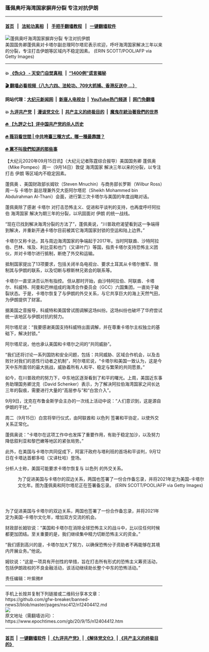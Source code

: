### 蓬佩奥吁海湾国家摒弃分裂 专注对抗伊朗
------------------------

#### [首页](https://github.com/gfw-breaker/banned-news3/blob/master/README.md) &nbsp;&nbsp;|&nbsp;&nbsp; [法轮功真相](https://github.com/begood0513/basic/blob/master/README.md)  &nbsp;&nbsp;|&nbsp;&nbsp; [手把手翻墙教程](https://github.com/gfw-breaker/guides/wiki)  &nbsp;&nbsp;|&nbsp;&nbsp; [一键翻墙软件](https://github.com/gfw-breaker/nogfw/blob/master/README.md)  



<div><img alt="蓬佩奥吁海湾国家摒弃分裂 专注对抗伊朗" class="attachment-djy_600_400 size-djy_600_400 wp-post-image" src="https://i.epochtimes.com/assets/uploads/2020/09/GettyImages-1228511788-600x400.jpg"/>
<div class="caption">
 美国国务卿蓬佩奥对卡塔尔副总理阿尔塔尼表示欢迎，呼吁海湾国家解决三年以来的分裂，专注打击伊朗等区域内不稳定因素。 (ERIN SCOTT/POOL/AFP via Getty Images)
</div></div><hr/>

#### 💥 [《伪火》 - 天安门自焚真相 ](http://158.247.203.241:10000/videos/blog/weihuo.html)&nbsp; |&nbsp; [“1400例”谎言揭秘  ](http://158.247.203.241:10000/videos/blog/jiexi1400.html)

#### [ 🎬  翻墙必看视频（八九六四、法轮功、709大抓捕、香港反送中 ...）](https://github.com/gfw-breaker/links/blob/master/banned.md)

#### 网站代理：[大纪元新闻网](http://158.247.203.241:10080/gb/) &nbsp;|&nbsp; [新唐人电视台](http://158.247.203.241:8808/gb/)  &nbsp;|&nbsp; [YouTube热门频道](http://158.247.203.241/youtube.html) &nbsp;|&nbsp; [网门免翻墙](http://158.247.203.241:11000/show.aspx?name=ogHome)

#### 💥 [九评共产党](http://158.247.203.241:10000/videos/res/jiuping/)&nbsp; |&nbsp; [漫谈党文化](http://158.247.203.241:10000/videos/res/mtdwh/)&nbsp; |&nbsp; [共产主义的终极目的](http://158.247.203.241:10000/videos/res/zjmd/)&nbsp; |&nbsp; [魔鬼在統治著我們的世界](http://158.247.203.241:10000/videos/res/TheSpecter/)  

#### [ 🔥  【九評之七】评中国共产党的杀人历史](http://158.247.203.241:10000/videos/news/../res/jiuping/index.html)

#### [ 🔥  薇羽看世間 | 中共垮臺三種方式，哪一種最靠譜？](http://158.247.203.241:10000/videos/news/weiyu01.html)

#### [ 🔥  黨不叫我們知道的那些事](http://158.247.203.241:10000/videos/news/truth02.html)

<div><p>
 【大纪元2020年09月15日讯】（大纪元记者陈霆综合报导）美国国务卿
 <ok href="https://www.epochtimes.com/gb/tag/%E8%93%AC%E4%BD%A9%E5%A5%A5.html">
  蓬佩奥
 </ok>
 （Mike Pompeo）周一（9月14日）敦促
 <ok href="https://www.epochtimes.com/gb/tag/%E6%B5%B7%E6%B9%BE%E5%9B%BD%E5%AE%B6.html">
  海湾国家
 </ok>
 解决三年以来的分裂，以专注打击
 <ok href="https://www.epochtimes.com/gb/tag/%E4%BC%8A%E6%9C%97.html">
  伊朗
 </ok>
 等区域内不稳定因素。
</p>
<p>
 <ok href="https://www.epochtimes.com/gb/tag/%E8%93%AC%E4%BD%A9%E5%A5%A5.html">
  蓬佩奥
 </ok>
 、美国财政部长姆钦（Steven Mnuchin）与商务部长罗斯（Wilbur Ross）周一与
 <ok href="https://www.epochtimes.com/gb/tag/%E5%8D%A1%E5%A1%94%E5%B0%94.html">
  卡塔尔
 </ok>
 副总理兼外交大臣阿尔塔尼（Sheikh Mohammed bin Abdulrahman Al-Thani）会面，进行第三次卡塔尔与美国的年度战略对话。
</p>
<p>
 蓬佩奥除了感谢
 <ok href="https://www.epochtimes.com/gb/tag/%E5%8D%A1%E5%A1%94%E5%B0%94.html">
  卡塔尔
 </ok>
 对打击恐怖主义、促进和平谈判的支持，也再度呼吁阿拉伯
 <ok href="https://www.epochtimes.com/gb/tag/%E6%B5%B7%E6%B9%BE%E5%9B%BD%E5%AE%B6.html">
  海湾国家
 </ok>
 解决为期三年的分裂，以巩固面对
 <ok href="https://www.epochtimes.com/gb/tag/%E4%BC%8A%E6%9C%97.html">
  伊朗
 </ok>
 的统一战线。
</p>
<p>
 “现在已找到解决海湾分裂的方法了”，蓬佩奥说，“川普政府渴望看到这一争端得到解决，并重新开通卡塔尔目前被其它海湾国家封锁的空运和陆上边界。”
</p>
<p>
 卡塔尔又称卡达，其与周边海湾国家的争端起于2017年。当时阿联酋、沙特阿拉伯、巴林、埃及、利比亚和也门（又译叶门）等国，指责卡塔尔支持恐怖主义团伙，并对卡塔尔进行抵制，断绝了外交和运输。
</p>
<p>
 抵制国家提出了13项要求，包括关闭半岛电视台、要求土耳其从卡塔尔撤军、限制其与伊朗的联系，以及切断与穆斯林兄弟会的联系等。
</p>
<p>
 卡塔尔一直坚决否认所有指控。 但从那时开始，由沙特阿拉伯、阿联酋、卡塔尔、科威特、阿曼和巴林组成的海湾合作委员会（GCC）六国集团，一直处于破裂状态。于是，卡塔尔恢复了与伊朗的外交关系，与它共享巨大的海上天然气田，为伊朗提供了财富。
</p>
<p>
 据美国之音报导，科威特和美国曾试图调解这场纠纷。这场纠纷也破坏了华府尝试统一该地区与伊朗对抗的努力。
</p>
<p>
 阿尔塔尼说：“我要感谢美国支持科威特出面调解，并在尊重卡塔尔主权独立的基础下，解决封锁。”
</p>
<p>
 阿尔塔尼说，他也承认美国和卡塔尔之间的“共同威胁”。
</p>
<p>
 “我们还将讨论一系列国防和安全问题，包括：共同威胁、区域合作机会，以及击败针对我们的恶性行动者之机制”，阿尔塔尼说，“卡塔尔和美国一致认为，这是今天中东所面邻的最大挑战，威胁着所有人和平、稳定与繁荣的共同愿景。”
</p>
<p>
 如今，在川普政府的努力下，中东地区逐渐看到了和平的曙光。上周，美国近东事务助理国务卿沈克（David Schenker）表示，为了解决阿拉伯海湾国家之间长达三年的裂痕，需要进行大量的“高层参与”和“白宫介入”。
</p>
<p>
 9月9日，沈克在布鲁金斯学会主办的一次线上活动中说：“人们意识到，这是源自伊朗的干扰。”
</p>
<p>
 周二（9月15日）白宫将举行仪式，由阿联酋和
 <ok href="https://www.epochtimes.com/gb/tag/%E4%BB%A5%E8%89%B2%E5%88%97.html">
  以色列
 </ok>
 签署和平协定，以使外交关系正常化。
</p>
<p>
 蓬佩奥说：“卡塔尔在这项工作中也发挥了重要作用，有助于稳定加沙，以及努力降低叙利亚和黎巴嫩等地区的紧张局势。”
</p>
<p>
 此外，在美国与卡塔尔共同促成下，阿富汗政府与塔利班的首场和平谈判，9月12日在卡塔达首都多哈（又译杜哈）登场。
</p>
<p>
 分析人士称，美国可能要求卡塔尔恢复与
 <ok href="https://www.epochtimes.com/gb/tag/%E4%BB%A5%E8%89%B2%E5%88%97.html">
  以色列
 </ok>
 的外交关系。
</p>
<figure class="wp-caption aligncenter" id="attachment_12404442" style="width: 600px">
 <ok href="https://i.epochtimes.com/assets/uploads/2020/09/GettyImages-1228511350.jpg">
  <img alt="" class="size-large wp-image-12404442" src="https://i.epochtimes.com/assets/uploads/2020/09/GettyImages-1228511350-600x325.jpg"/>
 </ok>
 <br/><figcaption class="wp-caption-text">
  为了促进美国与卡塔尔的双边关系，两国也签署了一份合作备忘录，并将2021年定为美国-卡塔尔文化年。图为蓬佩奥和阿尔塔尼正在签署备忘录。 (ERIN SCOTT/POOL/AFP via Getty Images)
 </figcaption><br/>
</figure><br/>
<p>
 为了促进美国与卡塔尔的双边关系，两国也签署了一份合作备忘录，并将2021年定为美国-卡塔尔文化年，增加双方交流的机会。
</p>
<p>
 财政部长姆钦说：“美国和卡塔尔在消除全球恐怖主义的战斗中，比以往任何时候都更加团结。至关重要的是，我们继续集中精力切断恐怖主义的资金。”
</p>
<p>
 “我们感到高兴的是，卡塔尔加大了努力，以确保恐怖分子资助者不再能够在其境内开展业务。”他说。
</p>
<p>
 姆钦说：“这是一项具有开创性的举措，旨在打击所有形式的恐怖主义筹资活动，包括伊朗政权的不良金融活动，该活动继续助长整个中东的恐怖活动。”
</p>
<p>
 责任编辑：叶紫微#
</p>
</div>
<hr/>
手机上长按并复制下列链接或二维码分享本文章：<br/>
https://github.com/gfw-breaker/banned-news3/blob/master/pages/nsc412/n12404412.md <br/>
<a href='https://github.com/gfw-breaker/banned-news3/blob/master/pages/nsc412/n12404412.md'><img src='https://github.com/gfw-breaker/banned-news3/blob/master/pages/nsc412/n12404412.md.png'/></a> <br/>
原文地址（需翻墙访问）：https://www.epochtimes.com/gb/20/9/15/n12404412.htm


------------------------
#### [首页](https://github.com/gfw-breaker/banned-news3/blob/master/README.md) &nbsp;|&nbsp; [一键翻墙软件](https://github.com/gfw-breaker/nogfw/blob/master/README.md) &nbsp;| [《九评共产党》](https://github.com/gfw-breaker/9ping.md/blob/master/README.md#九评之一评共产党是什么) | [《解体党文化》](https://github.com/gfw-breaker/jtdwh.md/blob/master/README.md) | [《共产主义的终极目的》](https://github.com/gfw-breaker/gczydzjmd.md/blob/master/README.md)


<img src='http://gfw-breaker.win/banned-news3/pages/nsc412/n12404412.md' width='0px' height='0px'/>